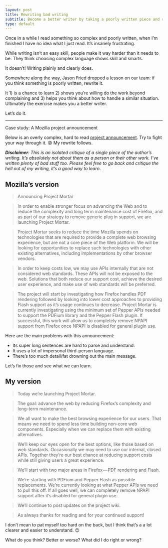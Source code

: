 ```yaml
---
layout: post
title: Rewriting bad writing
subtitle: Become a better writer by taking a poorly written piece and rewriting it yourself
type: default
---
```


Once in a while I read something so complex and poorly written, when I’m finished I have no idea what I just read. It’s insanely frustrating.

While writing isn’t an easy skill, people make it way harder than it needs to be. They think choosing complex language shows skill and smarts.

It doesn’t! Writing plainly and clearly does.

Somewhere along the way, Jason Fried dropped a lesson on our team: if you think something is poorly written, rewrite it.

It 1) is a chance to learn 2) shows you’re willing do the work beyond complaining and 3) helps you think about how to handle a similar situation. Ultimately the exercise makes you a better writer.

Let’s do it.

---

Case study: A Mozilla project announcement

Below is an overly complex, hard to read [project announcement](https://groups.google.com/forum/#!msg/mozilla.dev.planning/j834iDIG3yY/V84Rzw0cEAAJ). Try to fight your way through it. 😰 My rewrite follows.

***Disclaimer**: This is an isolated critique of a single piece of the author’s writing. It’s absolutely not about them as a person or their other work. I’ve written plenty of bad stuff too. Please feel free to go back and critique the hell out of my writing, it’s a good way to learn*.

## Mozilla’s version

>Announcing Project Mortar

> In order to enable stronger focus on advancing the Web and to reduce the complexity and long term maintenance cost of Firefox, and as part of our strategy to remove generic plug in support, we are launching Project Mortar.

> Project Mortar seeks to reduce the time Mozilla spends on technologies that are required to provide a complete web browsing experience, but are not a core piece of the Web platform. We will be looking for opportunities to replace such technologies with other existing alternatives, including implementations by other browser vendors.

> In order to keep costs low, we may use APIs internally that are not considered web standards. These APIs will not be exposed to the web. Solutions that both reduce our support cost, achieve the desired user experience, and make use of web standards will be preferred.

> The project will start by investigating how Firefox handles PDF rendering followed by looking into lower cost approaches to providing Flash support as it’s usage continues to decrease. Project Mortar is currently investigating using the minimum set of Pepper APIs needed to support the PDFium library and the Pepper Flash plugin. If successful, this work will allow us to completely remove NPAPI support from Firefox once NPAPI is disabled for general plugin use.

Here are the main problems with this announcement:

* Its super long sentences are hard to parse and understand.
* It uses a lot of impersonal third-person language.
* There’s too much detail/fat drowning out the main message.

Let’s fix those and see what we can learn.

## My version

> Today we’re launching Project Mortar.

> The goal: advance the web by reducing Firefox’s complexity and long-term maintenance.

> We all want to make the best browsing experience for our users. That means we need to spend less time building non-core web components. Especially when we can replace them with existing alternatives.

> We’ll keep our eyes open for the best options, like those based on web standards. Occasionally we may need to use our internal, closed APIs. Together they’re our best chance at reducing support costs while still giving users a great experience.

> We’ll start with two major areas in Firefox — PDF rendering and Flash.

> We’re starting with PDFium and Pepper Flash as possible replacements. We’re currently looking at what Pepper APIs we need to pull this off. If all goes well, we can completely remove NPAPI support after it’s disabled for general plugin use.

> We’ll continue to post updates on the project wiki.

> As always thanks for reading and for your continued support!

I don’t mean to pat myself too hard on the back, but I think that’s a a lot clearer and easier to understand. 😉

What do you think? Better or worse? What did I do right or wrong?
